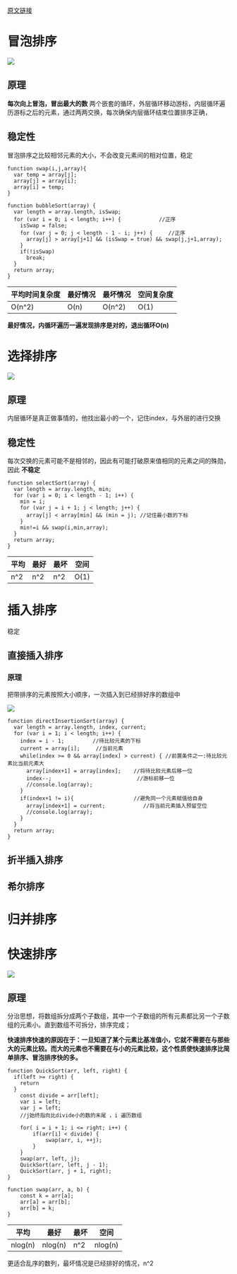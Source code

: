 [原文链接](https://juejin.im/post/58c9d5fb1b69e6006b686bce)

# 冒泡排序

![](https://user-gold-cdn.xitu.io/2017/3/16/e5ffe75c2317e733ba62e4fd0bdf818f.gif)

## 原理

**每次向上冒泡，冒出最大的数**   两个嵌套的循环，外层循环移动游标，内层循环遍历游标之后的元素，通过两两交换，每次确保内层循环结束位置排序正确，

## 稳定性

冒泡排序之比较相邻元素的大小，不会改变元素间的相对位置，稳定

```
function swap(i,j,array){
  var temp = array[j];
  array[j] = array[i];
  array[i] = temp;
}

function bubbleSort(array) {
  var length = array.length, isSwap;
  for (var i = 0; i < length; i++) {            //正序
    isSwap = false;
    for (var j = 0; j < length - 1 - i; j++) {     //正序
      array[j] > array[j+1] && (isSwap = true) && swap(j,j+1,array);
    }
    if(!isSwap)
      break;
  }
  return array;
}
```

| 平均时间复杂度 | 最好情况 | 最坏情况   | 空间复杂度 |
| ------- | ---- | ------ | ----- |
| O(n^2)  | O(n) | O(n^2) | O(1)  |

**最好情况，内循环遍历一遍发现排序是对的，退出循环O(n)**

# 选择排序

![](https://user-gold-cdn.xitu.io/2017/3/16/4665a3442b180c46d0223d2be55a9d50.gif)

## 原理

内层循环是真正做事情的，他找出最小的一个，记住index，与外层的进行交换

## 稳定性

每次交换的元素可能不是相邻的，因此有可能打破原来值相同的元素之间的殊勋，因此 **不稳定**

```
function selectSort(array) {
  var length = array.length, min;
  for (var i = 0; i < length - 1; i++) {
    min = i;
    for (var j = i + 1; j < length; j++) {
      array[j] < array[min] && (min = j); //记住最小数的下标
    }
    min!=i && swap(i,min,array);
  }
  return array;
}
```

| 平均   | 最好   | 最坏   | 空间   |
| ---- | ---- | ---- | ---- |
| n^2  | n^2  | n^2  | O(1) |

# 插入排序

稳定

## 直接插入排序

### 原理

把带排序的元素按照大小顺序，一次插入到已经排好序的数组中

![](https://user-gold-cdn.xitu.io/2017/3/16/efb234fbc249dc93564db1bcac130c16.gif)



```
function directInsertionSort(array) {
  var length = array.length, index, current;
  for (var i = 1; i < length; i++) {
    index = i - 1;         //待比较元素的下标
    current = array[i];     //当前元素
    while(index >= 0 && array[index] > current) { //前置条件之一:待比较元素比当前元素大
      array[index+1] = array[index];    //将待比较元素后移一位
      index--;                           //游标前移一位
      //console.log(array);
    }
    if(index+1 != i){                   //避免同一个元素赋值给自身
      array[index+1] = current;            //将当前元素插入预留空位
      //console.log(array);
    }        
  }
  return array;
}
```

## 折半插入排序

## 希尔排序

# 归并排序

# 快速排序

![](https://user-gold-cdn.xitu.io/2017/3/16/535286772045a9c9c5031268e5e9250f.gif)

## 原理

分治思想，将数组拆分成两个子数组，其中一个子数组的所有元素都比另一个子数组的元素小。直到数组不可拆分，排序完成；

**快速排序快速的原因在于：一旦知道了某个元素比基准值小，它就不需要在与那些大的元素比较。而大的元素也不需要在与小的元素比较，这个性质使快速排序比简单排序、冒泡排序快的多。**

```
function QuickSort(arr, left, right) {
  if(left >= right) {
    return
  }
    const divide = arr[left];
    var i = left;
    var j = left;
    //j始终指向比divide小的数的末尾 ，i 遍历数组

    for( i = i + 1; i <= right; i++) {
        if(arr[i] < divide) {
            swap(arr, i, ++j);      
        }
    }
    swap(arr, left, j);
    QuickSort(arr, left, j - 1);
    QuickSort(arr, j + 1, right);
}
    
function swap(arr, a, b) {
    const k = arr[a];
    arr[a] = arr[b];
    arr[b] = k;
}
```

| 平均      | 最好      | 最坏   | 空间      |
| ------- | ------- | ---- | ------- |
| nlog(n) | nlog(n) | n^2  | nlog(n) |

更适合乱序的数列，最坏情况是已经排好的情况，n^2